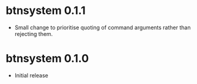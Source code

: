 
# btnsystem 0.1.1

* Small change to prioritise quoting of command arguments rather than rejecting them.

# btnsystem 0.1.0

* Initial release
